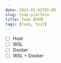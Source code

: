 ```yaml
---
date: 2024-01-01T05:00
slug: todo-platform
title: Todo 플랫폼
tags: [todo, test]
---
```


- [ ] Host
- [ ] WSL
- [ ] Docker
- [ ] WSL + Docker
